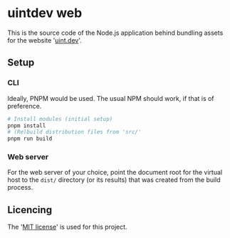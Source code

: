 # uintdev web

This is the source code of the Node.js application behind bundling assets for the website '[uint.dev](https://uint.dev/)'.

## Setup

### CLI

Ideally, PNPM would be used. The usual NPM should work, if that is of preference.

```bash
# Install modules (initial setup)
pnpm install
# (Re)build distribution files from 'src/'
pnpm run build
```

### Web server

For the web server of your choice, point the document root for the virtual host to the `dist/` directory (or its results) that was created from the build process.

## Licencing

The '[MIT license](LICENSE)' is used for this project.
